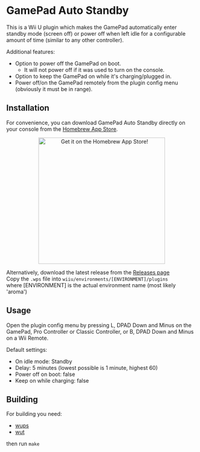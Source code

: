 # GamePad Auto Standby
This is a Wii U plugin which makes the GamePad automatically enter standby mode (screen off) or power off when left idle for a configurable amount of time (similar to any other controller).

Additional features:
- Option to power off the GamePad on boot.
  - It will not power off if it was used to turn on the console.
- Option to keep the GamePad on while it's charging/plugged in.
- Power off/on the GamePad remotely from the plugin config menu (obviously it must be in range).

## Installation
For convenience, you can download GamePad Auto Standby directly on your console from the [Homebrew App Store](https://github.com/fortheusers/hb-appstore).

<p align="center">
  <a href="https://hb-app.store/wiiu/GamePadAutoStandby">
    <img width="335" alt="Get it on the Homebrew App Store!" src="https://github.com/user-attachments/assets/4471a846-9e8f-4a93-9a5c-a252e70d053a" />
  </a>
</p>

Alternatively, download the latest release from the [Releases page](https://github.com/Lynx64/GamepadAutoStandby/releases)<br/>
Copy the `.wps` file into `wiiu/environments/[ENVIRONMENT]/plugins`<br/>
where [ENVIRONMENT] is the actual environment name (most likely 'aroma')

## Usage
Open the plugin config menu by pressing L, DPAD Down and Minus on the GamePad, Pro Controller or Classic Controller, or B, DPAD Down and Minus on a Wii Remote.

Default settings:
- On idle mode: Standby
- Delay: 5 minutes (lowest possible is 1 minute, highest 60)
- Power off on boot: false
- Keep on while charging: false

## Building
For building you need:
- [wups](https://github.com/wiiu-env/WiiUPluginSystem)
- [wut](https://github.com/devkitPro/wut)

then run `make`
